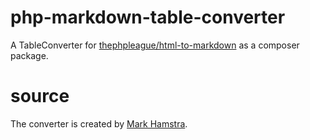 # php-markdown-table-converter

A TableConverter for [thephpleague/html-to-markdown](https://github.com/thephpleague/html-to-markdown) as a composer package.

# source
The converter is created by [Mark Hamstra](https://github.com/Mark-H/Docs/blob/2.x/convert/util/TableConverter.php).
